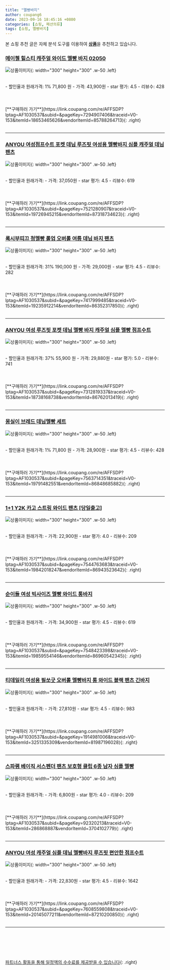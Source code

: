 ```yaml
---
title: "멜빵바지"
author: coupang6
date: 2023-09-16 18:45:16 +0800
categories: [쇼핑, 패션의류]
tags: [쇼핑, 멜빵바지]
---
```


본 쇼핑 추천 글은 자체 분석 도구를 이용하여 [**상품**](https://link.coupang.com/a/bao1ui)을 추천하고 있습니다.

### [메이첼 힐스티 캐주얼 와이드 멜빵 바지 02050](https://link.coupang.com/re/AFFSDP?lptag=AF1030537&subid=&pageKey=7294907406&traceid=V0-153&itemId=18653465626&vendorItemId=85788264713)

![상품이미지](https://thumbnail7.coupangcdn.com/thumbnails/remote/230x230ex/image/retail/images/2023/04/26/12/8/e03a6a24-42c8-4ffe-9547-36066c148b41.jpg){: width="300" height="300" .w-50 .left}


<br>
- 할인율과 원래가격: 1%  71,800   원
- 가격: 43,900원
- star 평가: 4.5
- 리뷰수: 428
<br>
<br>
<br>
<br>
[**구매하러 가기**](https://link.coupang.com/re/AFFSDP?lptag=AF1030537&subid=&pageKey=7294907406&traceid=V0-153&itemId=18653465626&vendorItemId=85788264713){: .right}
<br>
<br>

---

### [ANYOU 여성점프수트 포켓 데님 루즈핏 여성용 멜빵바지 심플 캐주얼 데님팬츠](https://link.coupang.com/re/AFFSDP?lptag=AF1030537&subid=&pageKey=7521280907&traceid=V0-153&itemId=19726945215&vendorItemId=87318734623)

![상품이미지](https://thumbnail8.coupangcdn.com/thumbnails/remote/230x230ex/image/vendor_inventory/f84e/60d5694de9eb102ee71354bd52b2c072da98882cb0d9f3a56de41eda3773.jpg){: width="300" height="300" .w-50 .left}


<br>
- 할인율과 원래가격: 
- 가격: 37,050원
- star 평가: 4.5
- 리뷰수: 619
<br>
<br>
<br>
<br>
[**구매하러 가기**](https://link.coupang.com/re/AFFSDP?lptag=AF1030537&subid=&pageKey=7521280907&traceid=V0-153&itemId=19726945215&vendorItemId=87318734623){: .right}
<br>
<br>

---

### [록시부띠끄 청멜빵 롤업 오버롤 여름 데님 바지 팬츠](https://link.coupang.com/re/AFFSDP?lptag=AF1030537&subid=&pageKey=7417999485&traceid=V0-153&itemId=19235912214&vendorItemId=86352317850)

![상품이미지](https://thumbnail10.coupangcdn.com/thumbnails/remote/230x230ex/image/vendor_inventory/0951/70ba9fe2c487fead805f7e82c9d633f583e08fb418ecdb63afa633683ea7.jpeg){: width="300" height="300" .w-50 .left}


<br>
- 할인율과 원래가격: 31%  190,000   원
- 가격: 29,000원
- star 평가: 4.5
- 리뷰수: 282
<br>
<br>
<br>
<br>
[**구매하러 가기**](https://link.coupang.com/re/AFFSDP?lptag=AF1030537&subid=&pageKey=7417999485&traceid=V0-153&itemId=19235912214&vendorItemId=86352317850){: .right}
<br>
<br>

---

### [ANYOU 여성 루즈핏 포켓 데님 멜빵 바지 캐주얼 심플 멜빵 점프수트](https://link.coupang.com/re/AFFSDP?lptag=AF1030537&subid=&pageKey=7312819337&traceid=V0-153&itemId=18738168738&vendorItemId=86762013419)

![상품이미지](https://thumbnail6.coupangcdn.com/thumbnails/remote/230x230ex/image/vendor_inventory/44d3/58253d487f7c21a921a6daec9d2b671851ec9265ce6364f9bedbc582bd25.jpg){: width="300" height="300" .w-50 .left}


<br>
- 할인율과 원래가격: 37%  55,900   원
- 가격: 29,880원
- star 평가: 5.0
- 리뷰수: 741
<br>
<br>
<br>
<br>
[**구매하러 가기**](https://link.coupang.com/re/AFFSDP?lptag=AF1030537&subid=&pageKey=7312819337&traceid=V0-153&itemId=18738168738&vendorItemId=86762013419){: .right}
<br>
<br>

---

### [몽실이 브레드 데님멜빵 세트](https://link.coupang.com/re/AFFSDP?lptag=AF1030537&subid=&pageKey=7563714351&traceid=V0-153&itemId=19791482551&vendorItemId=86848685882)

![상품이미지](https://thumbnail8.coupangcdn.com/thumbnails/remote/230x230ex/image/vendor_inventory/0344/8030995061b9cad8ebc434d1ad6f6ef17c0126680e95171ca49fbe7db719.jpg){: width="300" height="300" .w-50 .left}


<br>
- 할인율과 원래가격: 1%  71,800   원
- 가격: 28,900원
- star 평가: 4.5
- 리뷰수: 428
<br>
<br>
<br>
<br>
[**구매하러 가기**](https://link.coupang.com/re/AFFSDP?lptag=AF1030537&subid=&pageKey=7563714351&traceid=V0-153&itemId=19791482551&vendorItemId=86848685882){: .right}
<br>
<br>

---

### [1+1 Y2K 카고 스트링 와이드 팬츠 [당일출고]](https://link.coupang.com/re/AFFSDP?lptag=AF1030537&subid=&pageKey=7544763683&traceid=V0-153&itemId=19842018247&vendorItemId=86943523642)

![상품이미지](https://thumbnail6.coupangcdn.com/thumbnails/remote/230x230ex/image/vendor_inventory/963d/df7b72bf60bd681bd9930d17aae27dc2354c34be4185feb82f8983f9ba39.jpg){: width="300" height="300" .w-50 .left}


<br>
- 할인율과 원래가격: 
- 가격: 22,900원
- star 평가: 4.0
- 리뷰수: 209
<br>
<br>
<br>
<br>
[**구매하러 가기**](https://link.coupang.com/re/AFFSDP?lptag=AF1030537&subid=&pageKey=7544763683&traceid=V0-153&itemId=19842018247&vendorItemId=86943523642){: .right}
<br>
<br>

---

### [순이들 여성 빅사이즈 멜빵 와이드 통바지](https://link.coupang.com/re/AFFSDP?lptag=AF1030537&subid=&pageKey=7548423398&traceid=V0-153&itemId=19859554146&vendorItemId=86960542345)

![상품이미지](https://thumbnail6.coupangcdn.com/thumbnails/remote/230x230ex/image/vendor_inventory/0be8/c57ecf5fce28259cf74f3bcfdb38f09d022cbd8435a539a63d9db0bd7006.jpg){: width="300" height="300" .w-50 .left}


<br>
- 할인율과 원래가격: 
- 가격: 34,900원
- star 평가: 4.5
- 리뷰수: 619
<br>
<br>
<br>
<br>
[**구매하러 가기**](https://link.coupang.com/re/AFFSDP?lptag=AF1030537&subid=&pageKey=7548423398&traceid=V0-153&itemId=19859554146&vendorItemId=86960542345){: .right}
<br>
<br>

---

### [티데일리 여성용 필쏘굿 오버롤 멜빵바지 롱 와이드 블랙 팬츠 긴바지](https://link.coupang.com/re/AFFSDP?lptag=AF1030537&subid=&pageKey=1914981006&traceid=V0-153&itemId=3251335309&vendorItemId=81987196028)

![상품이미지](https://thumbnail7.coupangcdn.com/thumbnails/remote/230x230ex/image/vendor_inventory/1ac6/d23618d943d4557b6256f275d291ed9c3122f7a022f5f4c6ed809f6d021f.jpg){: width="300" height="300" .w-50 .left}


<br>
- 할인율과 원래가격: 
- 가격: 27,810원
- star 평가: 4.5
- 리뷰수: 983
<br>
<br>
<br>
<br>
[**구매하러 가기**](https://link.coupang.com/re/AFFSDP?lptag=AF1030537&subid=&pageKey=1914981006&traceid=V0-153&itemId=3251335309&vendorItemId=81987196028){: .right}
<br>
<br>

---

### [스파램 베이직 서스펜더 팬츠 보호형 클립 6종 남자 심플 멜빵](https://link.coupang.com/re/AFFSDP?lptag=AF1030537&subid=&pageKey=92320213&traceid=V0-153&itemId=286868887&vendorItemId=3704102779)

![상품이미지](https://thumbnail7.coupangcdn.com/thumbnails/remote/230x230ex/image/vendor_inventory/f3e2/298ec38357650dab6d1900af1af57ea6a91b00bd372ca96eddbf4c268851.jpg){: width="300" height="300" .w-50 .left}


<br>
- 할인율과 원래가격: 
- 가격: 6,800원
- star 평가: 4.0
- 리뷰수: 209
<br>
<br>
<br>
<br>
[**구매하러 가기**](https://link.coupang.com/re/AFFSDP?lptag=AF1030537&subid=&pageKey=92320213&traceid=V0-153&itemId=286868887&vendorItemId=3704102779){: .right}
<br>
<br>

---

### [ANYOU 여성 캐주얼 심플 데님 멜빵바지 루즈핏 편안한 점프수트](https://link.coupang.com/re/AFFSDP?lptag=AF1030537&subid=&pageKey=7608559808&traceid=V0-153&itemId=20145077211&vendorItemId=87210200850)

![상품이미지](https://thumbnail6.coupangcdn.com/thumbnails/remote/230x230ex/image/vendor_inventory/d836/acbdc7886423c9b9440427c5e5b43902d093d1a05088a2c2ff328ad727b1.jpg){: width="300" height="300" .w-50 .left}


<br>
- 할인율과 원래가격: 
- 가격: 22,830원
- star 평가: 4.5
- 리뷰수: 1642
<br>
<br>
<br>
<br>
[**구매하러 가기**](https://link.coupang.com/re/AFFSDP?lptag=AF1030537&subid=&pageKey=7608559808&traceid=V0-153&itemId=20145077211&vendorItemId=87210200850){: .right}
<br>
<br>

---
<br><br><br><br><br> [파트너스 활동을 통해 일정액의 수수료를 제공받을 수 있습니다](https://link.coupang.com/a/bao1ui){: .right}